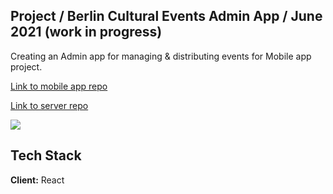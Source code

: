## Project / Berlin Cultural Events Admin App / June 2021 (work in progress)
Creating an Admin app for managing & distributing events for Mobile app project.

[Link to mobile app repo](https://github.com/in-roma/berlin-events-app)

[Link to server repo](https://github.com/in-roma/events-app-server)


![](project.gif)



## Tech Stack

**Client:** React
  